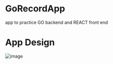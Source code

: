 # GoRecordApp
app to practice GO backend and REACT front end

# App Design
![image](https://user-images.githubusercontent.com/5309923/199395845-586a431b-ad30-43a3-9a83-ba22966c7292.png)

